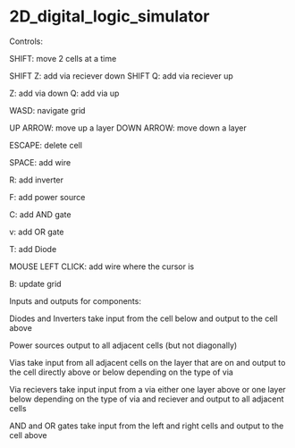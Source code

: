 # 2D_digital_logic_simulator

Controls:

SHIFT: move 2 cells at a time

SHIFT Z: add via reciever down
SHIFT Q: add via reciever up

Z: add via down
Q: add via up

WASD: navigate grid

UP ARROW: move up a layer
DOWN ARROW: move down a layer

ESCAPE: delete cell

SPACE: add wire

R: add inverter

F: add power source

C: add AND gate

v: add OR gate

T: add Diode

MOUSE LEFT CLICK: add wire where the cursor is

B: update grid

Inputs and outputs for components:

Diodes and Inverters take input from the cell below and output to the cell above

Power sources output to all adjacent cells (but not diagonally)

Vias take input from all adjacent cells on the layer that are on and output to the cell directly above or below depending on the type of via

Via recievers take input input from a via either one layer above or one layer below depending on the type of via and reciever and output to all adjacent cells

AND and OR gates take input from the left and right cells and output to the cell above